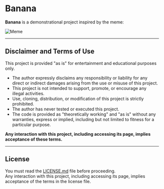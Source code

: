 # Banana

**Banana** is a demonstrational project inspired by the meme:

![Meme](https://img.ifunny.co/images/5338b7f02b59902cc069a515a79ea08c7edcaca845608e0889812c30932969ad_1.jpg)

---

## Disclaimer and Terms of Use

This project is provided "as is" for entertainment and educational purposes only.

- The author expressly disclaims any responsibility or liability for any direct or indirect damages arising from the use or misuse of this project.  
- This project is not intended to support, promote, or encourage any illegal activities.  
- Use, cloning, distribution, or modification of this project is strictly prohibited.  
- The author has never tested or executed this project.  
- The code is provided as "theoretically working" and "as is" without any warranties, express or implied, including but not limited to fitness for a particular purpose.

**Any interaction with this project, including accessing its page, implies acceptance of these terms.**

---

## License

You must read the [LICENSE.md](LICENSE.md) file before proceeding.  
Any interaction with this project, including accessing its page, implies acceptance of the terms in the license file.
